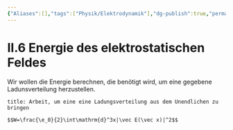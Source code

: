 ```yaml
---
{"Aliases":[],"tags":["Physik/Elektrodynamik"],"dg-publish":true,"permalink":"/imp/elektrodynamik/vorlesung/2-grundlagen-der-elektrostatik/ii-6-energie-des-elektrostatischen-feldes/","dgHomeLink":true,"dgPassFrontmatter":true}
---
```


# II.6 Energie des elektrostatischen Feldes
Wir wollen die Energie berechnen, die benötigt wird, um eine gegebene Ladunsverteilung herzustellen. 

```ad-equation
title: Arbeit, um eine eine Ladungsverteilung aus dem Unendlichen zu bringen

$$W=\frac{\e_0}{2}\int\mathrm{d}^3x|\vec E(\vec x)|^2$$

```
